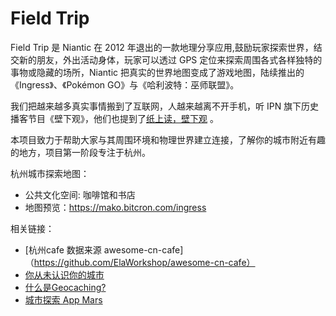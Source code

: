 # Field Trip

Field Trip 是 Niantic 在 2012 年退出的一款地理分享应用,鼓励玩家探索世界，结交新的朋友，外出活动身体，玩家可以透过 GPS 定位来探索周围各式各样独特的事物或隐藏的场所，Niantic 把真实的世界地图变成了游戏地图，陆续推出的《Ingress》、《Pokémon GO》与《哈利波特：巫师联盟》。

我们把越来越多真实事情搬到了互联网，人越来越离不开手机，听 IPN 旗下历史播客节目《壁下观》，他们也提到了[纸上读，壁下观](https://www.douban.com/note/681014890/) 。

本项目致力于帮助大家与其周围环境和物理世界建立连接，了解你的城市附近有趣的地方，项目第一阶段专注于杭州。


杭州城市探索地图：
- 公共文化空间: 咖啡馆和书店 
- 地图预览：https://mako.bitcron.com/ingress


相关链接：
- [杭州cafe 数据来源 awesome-cn-cafe]（https://github.com/ElaWorkshop/awesome-cn-cafe）
- [你从未认识你的城市](https://sspai.com/post/31152)
- [什么是Geocaching?](https://mako.bitcron.com/post/game/shi-yao-shi-di-li-xun-bao)
- [城市探索 App Mars](http://www.yohomars.com/)

